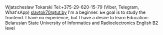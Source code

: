 Wjatscheslaw Tokarski
Tel:+375-29-620-15-79 (Viber, Telegram, What'sApp) slavtok70@tut.by
I'm a beginner. Ьн goal is to study the frontend. I have no experience, but I have a desire to learn
Education: Belarusian State University of Informatics and Radioelectronics
English B2 level
